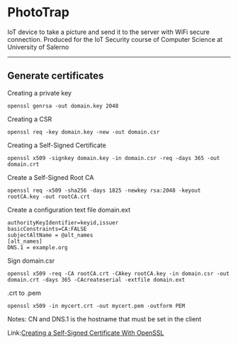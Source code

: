 # PhotoTrap
IoT device to take a picture and send it to the server with WiFi secure connection. 
Produced for the IoT Security course of Computer Science at University of Salerno

---
## Generate certificates
Creating a private key
```
openssl genrsa -out domain.key 2048
```
Creating a CSR
```
openssl req -key domain.key -new -out domain.csr
```
Creating a Self-Signed Certificate
```
openssl x509 -signkey domain.key -in domain.csr -req -days 365 -out domain.crt
```
Create a Self-Signed Root CA
```
openssl req -x509 -sha256 -days 1825 -newkey rsa:2048 -keyout rootCA.key -out rootCA.crt
```
Create a configuration text file domain.ext
```
authorityKeyIdentifier=keyid,issuer
basicConstraints=CA:FALSE
subjectAltName = @alt_names
[alt_names]
DNS.1 = example.org
```
Sign domain.csr
```
openssl x509 -req -CA rootCA.crt -CAkey rootCA.key -in domain.csr -out domain.crt -days 365 -CAcreateserial -extfile domain.ext
```
.crt to .pem
```
openssl x509 -in mycert.crt -out mycert.pem -outform PEM
```
Notes: CN and DNS.1 is the hostname that must be set in the client

Link:[Creating a Self-Signed Certificate With OpenSSL](https://www.baeldung.com/openssl-self-signed-cert)
